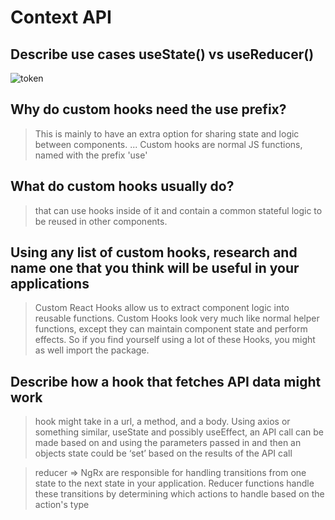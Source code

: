 # Context API

## Describe use cases useState() vs useReducer()

![token](https://res.cloudinary.com/practicaldev/image/fetch/s--1ICd6TAL--/c_limit%2Cf_auto%2Cfl_progressive%2Cq_auto%2Cw_880/https://dev-to-uploads.s3.amazonaws.com/i/k0z9r0fyhojaytokogf2.JPG)

## Why do custom hooks need the use prefix?

> This is mainly to have an extra option for sharing state and logic between components. ... Custom hooks are normal JS functions, named with the prefix 'use'
## What do custom hooks usually do?

> that can use hooks inside of it and contain a common stateful logic to be reused in other components.

## Using any list of custom hooks, research and name one that you think will be useful in your applications

> Custom React Hooks allow us to extract component logic into reusable functions. Custom Hooks look very much like normal helper functions, except they can maintain component state and perform effects. So if you find yourself using a lot of these Hooks, you might as well import the package.

## Describe how a hook that fetches API data might work

> hook might take in a url, a method, and a body. Using axios or something similar, useState and possibly useEffect, an API call can be made based on and using the parameters passed in and then an objects state could be ‘set’ based on the results of the API call

> reducer => NgRx are responsible for handling transitions from one state to the next state in your application. Reducer functions handle these transitions by determining which actions to handle based on the action's type